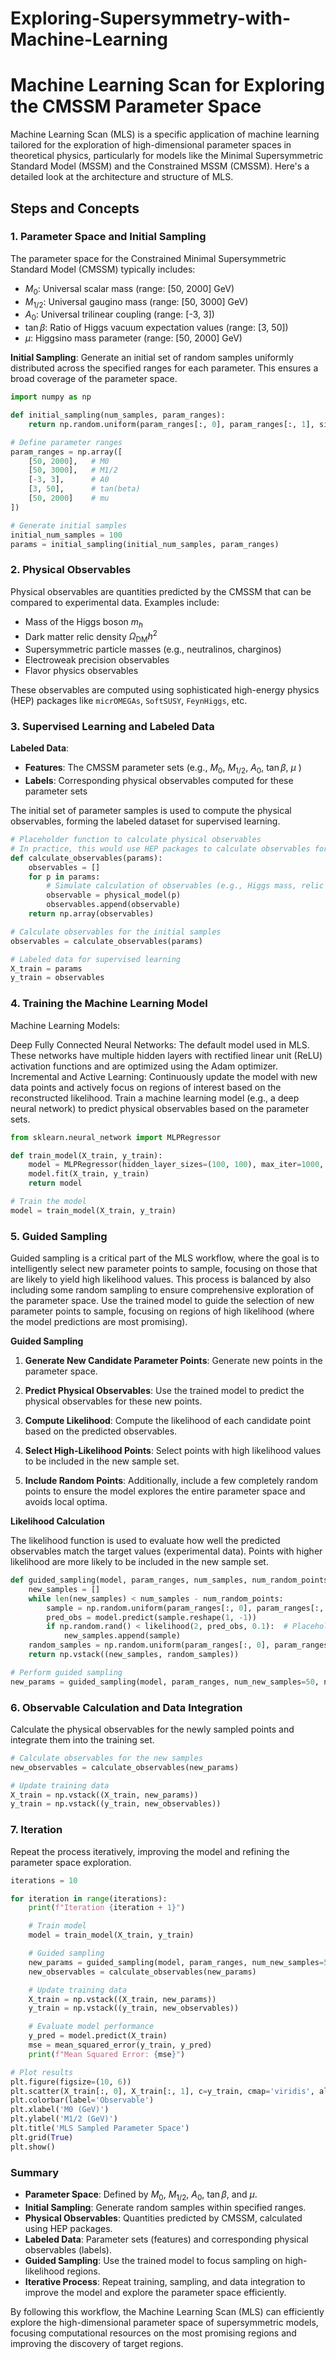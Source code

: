 # Exploring-Supersymmetry-with-Machine-Learning
# Machine Learning Scan for Exploring the CMSSM Parameter Space
Machine Learning Scan (MLS) is a specific application of machine learning tailored for the exploration of high-dimensional parameter spaces in theoretical physics, particularly for models like the Minimal Supersymmetric Standard Model (MSSM) and the Constrained MSSM (CMSSM). Here's a detailed look at the architecture and structure of MLS.
## Steps and Concepts

### 1. **Parameter Space and Initial Sampling**

The parameter space for the Constrained Minimal Supersymmetric Standard Model (CMSSM) typically includes:
- $M_0$: Universal scalar mass (range: [50, 2000] GeV)
- $M_{1/2}$: Universal gaugino mass (range: [50, 3000] GeV)
- $A_0$: Universal trilinear coupling (range: [-3, 3])
- $\tan\beta$: Ratio of Higgs vacuum expectation values (range: [3, 50])
- $\mu$: Higgsino mass parameter (range: [50, 2000] GeV)

**Initial Sampling**: 
Generate an initial set of random samples uniformly distributed across the specified ranges for each parameter. This ensures a broad coverage of the parameter space.

```python
import numpy as np

def initial_sampling(num_samples, param_ranges):
    return np.random.uniform(param_ranges[:, 0], param_ranges[:, 1], size=(num_samples, param_ranges.shape[0]))

# Define parameter ranges
param_ranges = np.array([
    [50, 2000],   # M0
    [50, 3000],   # M1/2
    [-3, 3],      # A0
    [3, 50],      # tan(beta)
    [50, 2000]    # mu
])

# Generate initial samples
initial_num_samples = 100
params = initial_sampling(initial_num_samples, param_ranges)
```

### 2. **Physical Observables**

Physical observables are quantities predicted by the CMSSM that can be compared to experimental data. Examples include:
- Mass of the Higgs boson $m_h$
- Dark matter relic density $\Omega_{\text{DM}} h^2$
- Supersymmetric particle masses (e.g., neutralinos, charginos)
- Electroweak precision observables
- Flavor physics observables

These observables are computed using sophisticated high-energy physics (HEP) packages like `micrOMEGAs`, `SoftSUSY`, `FeynHiggs`, etc.

### 3. **Supervised Learning and Labeled Data**

**Labeled Data**:
- **Features**: The CMSSM parameter sets (e.g., $M_0$, $M_{1/2}$, $A_0$, $\tan\beta$, $\mu$ )
- **Labels**: Corresponding physical observables computed for these parameter sets

The initial set of parameter samples is used to compute the physical observables, forming the labeled dataset for supervised learning.

```python
# Placeholder function to calculate physical observables
# In practice, this would use HEP packages to calculate observables for each parameter set
def calculate_observables(params):
    observables = []
    for p in params:
        # Simulate calculation of observables (e.g., Higgs mass, relic density)
        observable = physical_model(p)
        observables.append(observable)
    return np.array(observables)

# Calculate observables for the initial samples
observables = calculate_observables(params)

# Labeled data for supervised learning
X_train = params
y_train = observables
```
### 4. **Training the Machine Learning Model**
Machine Learning Models:

Deep Fully Connected Neural Networks: The default model used in MLS. These networks have multiple hidden layers with rectified linear unit (ReLU) activation functions and are optimized using the Adam optimizer.
Incremental and Active Learning: Continuously update the model with new data points and actively focus on regions of interest based on the reconstructed likelihood.
Train a machine learning model (e.g., a deep neural network) to predict physical observables based on the parameter sets.

```python
from sklearn.neural_network import MLPRegressor

def train_model(X_train, y_train):
    model = MLPRegressor(hidden_layer_sizes=(100, 100), max_iter=1000, random_state=42)
    model.fit(X_train, y_train)
    return model

# Train the model
model = train_model(X_train, y_train)
```



### 5. **Guided Sampling**
Guided sampling is a critical part of the MLS workflow, where the goal is to intelligently select new parameter points to sample, focusing on those that are likely to yield high likelihood values. This process is balanced by also including some random sampling to ensure comprehensive exploration of the parameter space.
Use the trained model to guide the selection of new parameter points to sample, focusing on regions of high likelihood (where the model predictions are most promising).

**Guided Sampling**

1. **Generate New Candidate Parameter Points**: 
   Generate new points in the parameter space.

2. **Predict Physical Observables**: 
   Use the trained model to predict the physical observables for these new points.

3. **Compute Likelihood**: 
   Compute the likelihood of each candidate point based on the predicted observables.

4. **Select High-Likelihood Points**: 
   Select points with high likelihood values to be included in the new sample set.

5. **Include Random Points**: 
   Additionally, include a few completely random points to ensure the model explores the entire parameter space and avoids local optima.

 **Likelihood Calculation**

The likelihood function is used to evaluate how well the predicted observables match the target values (experimental data). Points with higher likelihood are more likely to be included in the new sample set.


```python
def guided_sampling(model, param_ranges, num_samples, num_random_points):
    new_samples = []
    while len(new_samples) < num_samples - num_random_points:
        sample = np.random.uniform(param_ranges[:, 0], param_ranges[:, 1], param_ranges.shape[0])
        pred_obs = model.predict(sample.reshape(1, -1))
        if np.random.rand() < likelihood(2, pred_obs, 0.1):  # Placeholder likelihood calculation
            new_samples.append(sample)
    random_samples = np.random.uniform(param_ranges[:, 0], param_ranges[:, 1], (num_random_points, param_ranges.shape[0]))
    return np.vstack((new_samples, random_samples))

# Perform guided sampling
new_params = guided_sampling(model, param_ranges, num_new_samples=50, num_random_points=10)
```
### 6. **Observable Calculation and Data Integration**

Calculate the physical observables for the newly sampled points and integrate them into the training set.

```python
# Calculate observables for the new samples
new_observables = calculate_observables(new_params)

# Update training data
X_train = np.vstack((X_train, new_params))
y_train = np.vstack((y_train, new_observables))
```
### 7. **Iteration**

Repeat the process iteratively, improving the model and refining the parameter space exploration.

```python
iterations = 10

for iteration in range(iterations):
    print(f"Iteration {iteration + 1}")

    # Train model
    model = train_model(X_train, y_train)

    # Guided sampling
    new_params = guided_sampling(model, param_ranges, num_new_samples=50, num_random_points=10)
    new_observables = calculate_observables(new_params)

    # Update training data
    X_train = np.vstack((X_train, new_params))
    y_train = np.vstack((y_train, new_observables))

    # Evaluate model performance
    y_pred = model.predict(X_train)
    mse = mean_squared_error(y_train, y_pred)
    print(f"Mean Squared Error: {mse}")

# Plot results
plt.figure(figsize=(10, 6))
plt.scatter(X_train[:, 0], X_train[:, 1], c=y_train, cmap='viridis', alpha=0.5)
plt.colorbar(label='Observable')
plt.xlabel('M0 (GeV)')
plt.ylabel('M1/2 (GeV)')
plt.title('MLS Sampled Parameter Space')
plt.grid(True)
plt.show()

```
### Summary

- **Parameter Space**: Defined by $M_0$, $M_{1/2}$, $A_0$, $\tan\beta$, and $\mu$.
- **Initial Sampling**: Generate random samples within specified ranges.
- **Physical Observables**: Quantities predicted by CMSSM, calculated using HEP packages.
- **Labeled Data**: Parameter sets (features) and corresponding physical observables (labels).
- **Guided Sampling**: Use the trained model to focus sampling on high-likelihood regions.
- **Iterative Process**: Repeat training, sampling, and data integration to improve the model and explore the parameter space efficiently.

By following this workflow, the Machine Learning Scan (MLS) can efficiently explore the high-dimensional parameter space of supersymmetric models, focusing computational resources on the most promising regions and improving the discovery of target regions.

